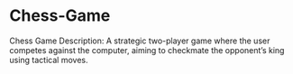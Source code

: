 # Chess-Game
Chess Game Description: A strategic two-player game where the user competes against the computer, aiming to checkmate the opponent’s king using tactical moves.
